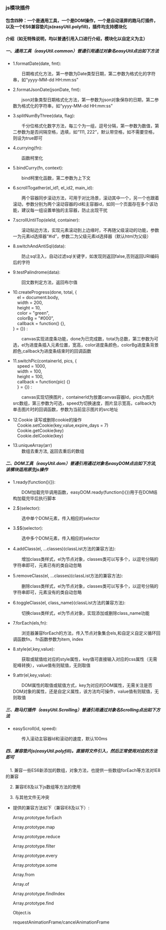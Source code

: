 <h3>js模块插件</h3>
		<h4>包含四种：一个是通用工具，一个是DOM操作，一个是自动滚屏的跑马灯插件，以及一个ES6兼容垫片js(easyUtil.polyfill)，插件均支持模块化</h4>
		<h4>介绍（如无特殊说明，均以普通引用入口进行介绍，模块化以自定义为主）</h4>
		<h5>一、通用工具（easyUtil.common）普通引用通过对象名easyUtil点出如下方法</h5>
		<ul>
			<li>
				<p>1.formatDate(date, fmt):</p>
				<p></p>&emsp;&emsp;日期格式化方法，第一参数为Date类型日期，第二参数为格式化的字符串，如“yyyy-MM-dd HH:mm:ss”</span>
			</li>
			<li>
				<p>2.formatJsonDate(jsonDate, fmt):</p>
				<p>&emsp;&emsp;json对象类型日期格式化方法，第一参数为json对象保存的日期，第二参数为格式化的字符串，如“yyyy-MM-dd HH:mm:ss”</p>
			</li>
			<li>
				<p>3.splitNumByThree(data, flag):</p>
				<p>&emsp;&emsp;千分位格式化数字方法，每三个为一组，逗号分隔，第一参数为数值，第二参数为是否间隔空格，选填，如“111, 222”，默认带空格，如不需要空格，则设为true即可</p>
			</li>
			<li>
				<p>4.currying(fn):</p>
				<p>&emsp;&emsp;函数柯里化</p>
			</li>
			<li>
				<p>5.bindCurry(fn, context):</p>
				<p>&emsp;&emsp;bind柯里化函数，第二参数为上下文</p>
			</li>
			<li>
				<p>6.scrollTogather(el_id1, el_id2, main_id):</p>
				<p>&emsp;&emsp;两个容器同步滚动方法，可用于对比场景，滚动其中一个，另一个也跟着滚动，参数分别为两个滚动容器的id和主容器id，如同一个页面存在多个该功能，建议每一组设置单独的主容器，防止出现干扰</p>
			</li>
			<li>
				<p>7.scrollUntilTop(eleId, container):</p>
				<p>&emsp;&emsp;滚动贴边方法，实现元素滚动到上边缘时，不再随父级滚动的功能，参数一为元素id选择器“#id”，参数二为父级元素id选择器（默认html为父级）</p>
			</li>
			<li>
				<p>8.switchAndAntiSql(data):</p>
				<p>&emsp;&emsp;防止sql注入，自动过滤sql关键字，如发现则返回false,否则返回URI编码后的字符</p>
			</li>
			<li>
				<p>9.testPalindrome(data):</p>
				<p>&emsp;&emsp;回文数判定方法，返回布尔值</p>
			</li>
			<li>
				<p>10.createProgress(done, total, {<br/>
						&emsp;el = document.body,<br/>
						&emsp;width = 200,<br/>
						&emsp;height = 10,<br/>
						&emsp;color = "green",<br/>
						&emsp;colorBg = "#000",<br/>
						&emsp;callback = function() {},<br/>
					} = {}) :</p>
				<p>&emsp;&emsp;canvas实现进度条功能，done为已完成数，total为总数，第三参数为可选，el为进度条插入元素位置，宽高，color进度条颜色，colorBg进度条背景颜色,callback为进度条结束时的回调函数</p>
			</li>
			<li>
				<p>11.switchPic(containerId, pics, {<br/>
		&emsp;speed = 1000,<br/>
		&emsp;width = 100,<br/>
		&emsp;height = 100,<br/>
		&emsp;callback = function(pic) {}<br/>
		&emsp;} = {}) :</p>
				<p>&emsp;&emsp;canvas实现切换图片，containerId为放置canvas容器Id，pics为图片src数组，第三参数为可选，speed为切换速度，图片显示宽高，callback为单击图片时的回调函数，参数为当前显示图片的src地址</p>
			</li>
			<li>
				<p>12.Cookie 读写或删除cookie的操作<br/>
				&emsp;Cookie.setCookie(key,value,expire_days = 7)<br/>
				&emsp;Cookie.getCookie(key)<br/>
				&emsp;Cookie.delCookie(key)<br/>			
			</li>
			<li>
				<p>13.uniqueArray(arr) <br/>
				&emsp;&emsp;数组去重方法, 返回去重后的数组<br/>		
			</li>
		</ul>
		<h5>二、DOM工具（easyUtil.dom）普通引用通过对象名easyDOM点出如下方法,该模块适用原生js操作</h5>
		<ul>
			<li>
				<p>1.ready(function(){}):</p>
				<p></p>&emsp;&emsp;DOM加载完毕调用函数，easyDOM.ready(function(){})用于在DOM结构加载完毕后执行脚本</span>
			</li>
			<li>
				<p>2.$(selector):</p>
				<p></p>&emsp;&emsp;选中单个DOM元素，传入相应的selector</span>
			</li>
			<li>
				<p>3.$$(selector):</p>
				<p></p>&emsp;&emsp;选中多个DOM元素，传入相应的selector</span>
			</li>
			<li>
				<p>4.addClass(el, ...classes)(classList方法的兼容方法):</p>
				<p></p>&emsp;&emsp;增加class类样式，el为节点对象，classes类可以写多个，以逗号分隔的字符串即可，元素已有的类自动忽略</span>
			</li>
			<li>
				<p>5.removeClass(el, ...classes)(classList方法的兼容方法):</p>
				<p></p>&emsp;&emsp;删除class类样式，el为节点对象，classes类可以写多个，以逗号分隔的字符串即可，元素没有的类自动忽略</span>
			</li>
			<li>
				<p>6.toggleClass(el, class_name)(classList方法的兼容方法):</p>
				<p></p>&emsp;&emsp;切换class类样式，el为节点对象，实现添加或删除class_name功能</span>
			</li>
			<li>
				<p>7.forEach(els,fn):</p>
				<p></p>&emsp;&emsp;浏览器兼容forEach的方法，传入节点对象集合els,和自定义自定义循环回调函数fn， fn函数参数为item, index</span>
			</li>
			<li>
				<p>8.style(el,key,value):</p>
				<p></p>&emsp;&emsp;获取或赋值给对应的style属性，key值可直接输入对应的css属性（无需驼峰转换），value值有则赋值，无则取值</span>
			</li>
			<li>
				<p>9.attr(el,key,value):</p>
				<p></p>&emsp;&emsp;DOM属性的取值或赋值方式，key为对应的DOM属性，无需关注是否DOM对象的属性，还是自定义属性，该方法均可操作，value值有则赋值，无则取值</span>
			</li>
		</ul>
		<h5>三、跑马灯插件（easyUtil.Scrolling）普通引用通过对象名Scrolling点出如下方法</h5>
		<ul>
			<li>
				<p>easyScroll(id, speed):</p>
				<p>&emsp;&emsp;传入滚动主容器Id和滚动的速度，默认100ms</p>
			</li>
		</ul>
		<h5>四、兼容垫片js(easyUtil.polyfill)。直接将文件引入，然后正常使用对应的方法即可</h5>
				<p>&emsp;1. 兼容一些ES6新添加的数组，对象方法，也提供一些数组forEach等方法对IE8的兼容</p>
				<p>&emsp;2. 兼容IE8及以下js数组等方法的使用</p>
				<p>&emsp;3. 与其他文件无冲突</p>
		<ul>
			<li>
				<p>提供的兼容方法如下（兼容IE8及以下）:</p>
				<p>Array.prototype.forEach</p>
				<p>Array.prototype.map</p>
				<p>Array.prototype.reduce</p>
				<p>Array.prototype.filter</p>
				<p>Array.prototype.every</p>
				<p>Array.prototype.some</p>
				<p>Array.from</p>
				<p>Array.of</p>
				<p>Array.prototype.findIndex</p>
				<p>Array.prototype.find</p>
				<p>Object.is</p>
				<p>requestAnimationFrame/cancelAnimationFrame</p>				
			</li>
		</ul>
